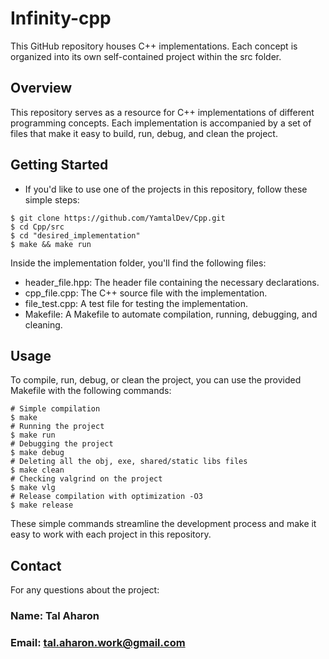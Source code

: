 # Infinity-cpp
This GitHub repository houses C++ implementations. Each concept is organized into 
its own self-contained project within the src folder.

## Overview

This repository serves as a resource for C++ implementations of different 
programming concepts. Each implementation is accompanied by a set of files that 
make it easy to build, run, debug, and clean the project.

## Getting Started

* If you'd like to use one of the projects in this repository, follow these simple steps:

```shell
$ git clone https://github.com/YamtalDev/Cpp.git
$ cd Cpp/src
$ cd "desired_implementation"
$ make && make run

```

Inside the implementation folder, you'll find the following files:

- header_file.hpp: The header file containing the necessary declarations.
- cpp_file.cpp: The C++ source file with the implementation.
- file_test.cpp: A test file for testing the implementation.
- Makefile: A Makefile to automate compilation, running, debugging, and cleaning.

## Usage

To compile, run, debug, or clean the project, you can use the provided Makefile 
with the following commands:

```shell
# Simple compilation
$ make
# Running the project
$ make run
# Debugging the project
$ make debug
# Deleting all the obj, exe, shared/static libs files
$ make clean 
# Checking valgrind on the project
$ make vlg 
# Release compilation with optimization -O3
$ make release

```
These simple commands streamline the development process and make it easy to work 
with each project in this repository.

## Contact

For any questions about the project:

### Name: Tal Aharon
### Email: tal.aharon.work@gmail.com
